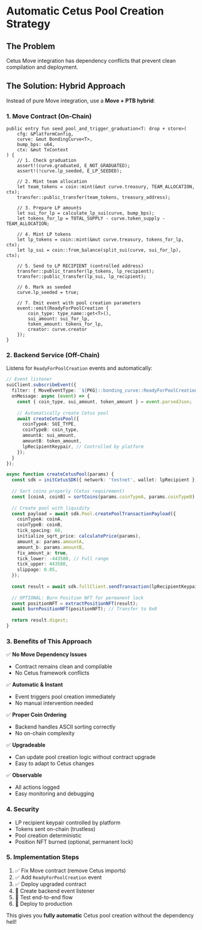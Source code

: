 # Automatic Cetus Pool Creation Strategy

## The Problem
Cetus Move integration has dependency conflicts that prevent clean compilation and deployment.

## The Solution: Hybrid Approach

Instead of pure Move integration, use a **Move + PTB hybrid**:

### 1. Move Contract (On-Chain)
```move
public entry fun seed_pool_and_trigger_graduation<T: drop + store>(
    cfg: &PlatformConfig,
    curve: &mut BondingCurve<T>,
    bump_bps: u64,
    ctx: &mut TxContext
) {
    // 1. Check graduation
    assert!(curve.graduated, E_NOT_GRADUATED);
    assert!(!curve.lp_seeded, E_LP_SEEDED);
    
    // 2. Mint team allocation
    let team_tokens = coin::mint(&mut curve.treasury, TEAM_ALLOCATION, ctx);
    transfer::public_transfer(team_tokens, treasury_address);
    
    // 3. Prepare LP amounts
    let sui_for_lp = calculate_lp_sui(curve, bump_bps);
    let tokens_for_lp = TOTAL_SUPPLY - curve.token_supply - TEAM_ALLOCATION;
    
    // 4. Mint LP tokens
    let lp_tokens = coin::mint(&mut curve.treasury, tokens_for_lp, ctx);
    let lp_sui = coin::from_balance(split_sui(curve, sui_for_lp), ctx);
    
    // 5. Send to LP RECIPIENT (controlled address)
    transfer::public_transfer(lp_tokens, lp_recipient);
    transfer::public_transfer(lp_sui, lp_recipient);
    
    // 6. Mark as seeded
    curve.lp_seeded = true;
    
    // 7. Emit event with pool creation parameters
    event::emit(ReadyForPoolCreation {
        coin_type: type_name::get<T>(),
        sui_amount: sui_for_lp,
        token_amount: tokens_for_lp,
        creator: curve.creator
    });
}
```

### 2. Backend Service (Off-Chain)
Listens for `ReadyForPoolCreation` events and automatically:

```typescript
// Event listener
suiClient.subscribeEvent({
  filter: { MoveEventType: `${PKG}::bonding_curve::ReadyForPoolCreation` },
  onMessage: async (event) => {
    const { coin_type, sui_amount, token_amount } = event.parsedJson;
    
    // Automatically create Cetus pool
    await createCetusPool({
      coinTypeA: SUI_TYPE,
      coinTypeB: coin_type,
      amountA: sui_amount,
      amountB: token_amount,
      lpRecipientKeypair, // Controlled by platform
    });
  }
});

async function createCetusPool(params) {
  const sdk = initCetusSDK({ network: 'testnet', wallet: lpRecipient });
  
  // Sort coins properly (Cetus requirement)
  const [coinA, coinB] = sortCoins(params.coinTypeA, params.coinTypeB);
  
  // Create pool with liquidity
  const payload = await sdk.Pool.createPoolTransactionPayload({
    coinTypeA: coinA,
    coinTypeB: coinB,
    tick_spacing: 60,
    initialize_sqrt_price: calculatePrice(params),
    amount_a: params.amountA,
    amount_b: params.amountB,
    fix_amount_a: true,
    tick_lower: -443580, // Full range
    tick_upper: 443580,
    slippage: 0.05,
  });
  
  const result = await sdk.fullClient.sendTransaction(lpRecipientKeypair, payload);
  
  // OPTIONAL: Burn Position NFT for permanent lock
  const positionNFT = extractPositionNFT(result);
  await burnPositionNFT(positionNFT); // Transfer to 0x0
  
  return result.digest;
}
```

### 3. Benefits of This Approach

✅ **No Move Dependency Issues**
- Contract remains clean and compilable
- No Cetus framework conflicts

✅ **Automatic & Instant**
- Event triggers pool creation immediately
- No manual intervention needed

✅ **Proper Coin Ordering**
- Backend handles ASCII sorting correctly
- No on-chain complexity

✅ **Upgradeable**
- Can update pool creation logic without contract upgrade
- Easy to adapt to Cetus changes

✅ **Observable**
- All actions logged
- Easy monitoring and debugging

### 4. Security

- LP recipient keypair controlled by platform
- Tokens sent on-chain (trustless)
- Pool creation deterministic
- Position NFT burned (optional, permanent lock)

### 5. Implementation Steps

1. ✅ Fix Move contract (remove Cetus imports)
2. ✅ Add `ReadyForPoolCreation` event
3. ✅ Deploy upgraded contract
4. 🔄 Create backend event listener
5. 🔄 Test end-to-end flow
6. 🔄 Deploy to production

This gives you **fully automatic** Cetus pool creation without the dependency hell!
